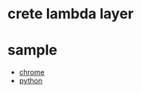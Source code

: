# crete lambda layer

# sample
- [chrome](../../lambda/layer/chrome/)
- [python](../../lambda/layer/python/)
